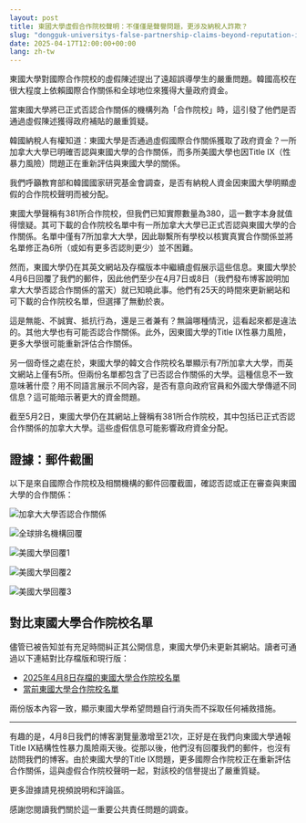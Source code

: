 ```yaml
---
layout: post
title: 東國大學虛假合作院校聲明：不僅僅是聲譽問題，更涉及納稅人詐欺？
slug: "dongguk-universitys-false-partnership-claims-beyond-reputation-issues-to-taxpayer-fraud-zh-tw"
date: 2025-04-17T12:00:00+00:00
lang: zh-tw
---
```


東國大學對國際合作院校的虛假陳述提出了遠超誤導學生的嚴重問題。韓國高校在很大程度上依賴國際合作關係和全球地位來獲得大量政府資金。

當東國大學將已正式否認合作關係的機構列為「合作院校」時，這引發了他們是否通過虛假陳述獲得政府補貼的嚴重質疑。

韓國納稅人有權知道：東國大學是否通過虛假國際合作關係獲取了政府資金？一所加拿大大學已明確否認與東國大學的合作關係，而多所美國大學也因Title IX（性暴力風險）問題正在重新評估與東國大學的關係。

我們呼籲教育部和韓國國家研究基金會調查，是否有納稅人資金因東國大學明顯虛假的合作院校聲明而被分配。

東國大學聲稱有381所合作院校，但我們已知實際數量為380，這一數字本身就值得懷疑。其可下載的合作院校名單中有一所加拿大大學已正式否認與東國大學的合作關係。名單中僅有7所加拿大大學，因此聯繫所有學校以核實真實合作關係並將名單修正為6所（或如有更多否認則更少）並不困難。

然而，東國大學仍在其英文網站及存檔版本中繼續虛假展示這些信息。東國大學於4月6日回覆了我們的郵件，因此他們至少在4月7日或8日（我們發布博客說明加拿大大學否認合作關係的當天）就已知曉此事。他們有25天的時間來更新網站和可下載的合作院校名單，但選擇了無動於衷。

這是無能、不誠實、抵抗行為，還是三者兼有？無論哪種情況，這看起來都是違法的。其他大學也有可能否認合作關係。此外，因東國大學的Title IX性暴力風險，更多大學很可能重新評估合作關係。

另一個奇怪之處在於，東國大學的韓文合作院校名單顯示有7所加拿大大學，而英文網站上僅有5所。但兩份名單都包含了已否認合作關係的大學。這種信息不一致意味著什麼？用不同語言展示不同內容，是否有意向政府官員和外國大學傳遞不同信息？這可能暗示著更大的資金問題。

截至5月2日，東國大學仍在其網站上聲稱有381所合作院校，其中包括已正式否認合作關係的加拿大大學。這些虛假信息可能影響政府資金分配。

## 證據：郵件截圖

以下是來自國際合作院校及相關機構的郵件回覆截圖，確認否認或正在審查與東國大學的合作關係：

![加拿大大學否認合作關係](https://github.com/genderwatchdog1/timeline-website/blob/master/imgs/partner-screenshots/email-response-canada-04082025.png?raw=true)

![全球排名機構回覆](https://github.com/genderwatchdog1/timeline-website/blob/master/imgs/partner-screenshots/email-response-rankings-org-04132025.png?raw=true)

![美國大學回覆1](https://github.com/genderwatchdog1/timeline-website/blob/master/imgs/partner-screenshots/email-response-us-04102025.png?raw=true)

![美國大學回覆2](https://github.com/genderwatchdog1/timeline-website/blob/master/imgs/partner-screenshots/email-response-us-pacific-04152925.png?raw=true)

![美國大學回覆3](https://github.com/genderwatchdog1/timeline-website/blob/master/imgs/partner-screenshots/email-response-us-pacific-04282025.png?raw=true)

## 對比東國大學合作院校名單

儘管已被告知並有充足時間糾正其公開信息，東國大學仍未更新其網站。讀者可通過以下連結對比存檔版和現行版：

- [2025年4月8日存檔的東國大學合作院校名單](https://web.archive.org/web/20250408154026/https://www.dongguk.edu/eng/page/554)
- [當前東國大學合作院校名單](https://www.dongguk.edu/eng/page/554)

兩份版本內容一致，顯示東國大學希望問題自行消失而不採取任何補救措施。

---

有趣的是，4月8日我們的博客瀏覽量激增至21次，正好是在我們向東國大學通報Title IX結構性性暴力風險兩天後。從那以後，他們沒有回覆我們的郵件，也沒有訪問我們的博客。由於東國大學的Title IX問題，更多國際合作院校正在重新評估合作關係，這與虛假合作院校聲明一起，對該校的信譽提出了嚴重質疑。

更多證據請見視頻說明和評論區。

感謝您閱讀我們關於這一重要公共責任問題的調查。
